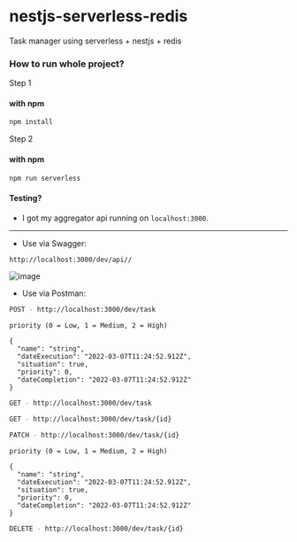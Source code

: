 # nestjs-serverless-redis
Task manager using serverless + nestjs + redis



### How to run whole project?

  Step 1
  
#### with npm
```sh
npm install 
```

  Step 2
  
#### with npm
```sh
npm run serverless
```

#### Testing?

- I got my aggregator api running on `localhost:3000`.

---

- Use via Swagger:
```sh
http://localhost:3000/dev/api//
```

![image](https://user-images.githubusercontent.com/30203949/157025048-4a7496e9-0677-46bc-88c4-b7b863465b00.png)


- Use via Postman:
```sh
POST - http://localhost:3000/dev/task
```
`priority (0 = Low, 1 = Medium, 2 = High)`

```
{
  "name": "string",
  "dateExecution": "2022-03-07T11:24:52.912Z",
  "situation": true,
  "priority": 0,
  "dateCompletion": "2022-03-07T11:24:52.912Z"
}
```

```sh
GET - http://localhost:3000/dev/task
```

```sh
GET - http://localhost:3000/dev/task/{id}
```

```sh
PATCH - http://localhost:3000/dev/task/{id}
```

 `priority (0 = Low, 1 = Medium, 2 = High)`

```
{
  "name": "string",
  "dateExecution": "2022-03-07T11:24:52.912Z",
  "situation": true,
  "priority": 0,
  "dateCompletion": "2022-03-07T11:24:52.912Z"
}
```

```sh
DELETE - http://localhost:3000/dev/task/{id}
```


